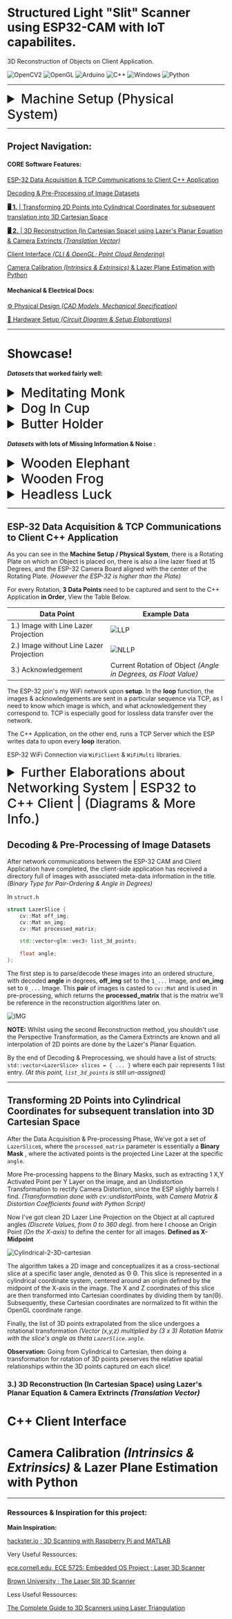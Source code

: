 # Structured Light "Slit" Scanner using ESP32-CAM with IoT capabilites.
3D Reconstruction of Objects on Client Application.
<div>
<img alt="OpenCV2" src="https://img.shields.io/badge/-OpenCV2-%235C3EE8?logo=opencv&logoColor=white">
<img alt="OpenGL" src="https://img.shields.io/badge/-OpenGL-%235586A4?logo=opengl&logoColor=white">
<img alt="Arduino" src="https://img.shields.io/badge/-Arduino IDE-%233ABDED?logo=Arduino&logoColor=white">
<img alt="C++" src="https://img.shields.io/badge/-C++-%23C663F4?logo=cplusplus&logoColor=white">
<img alt="Windows" src="https://img.shields.io/badge/-Win32 API-%2300a2ed?logo=windowsxp&logoColor=white">
<img alt="Python" src="https://img.shields.io/badge/-Python-%233776AB?logo=Python&logoColor=white">
</div>

---

<details>
  <summary style="font-size: 30px; font-weight: 500; cursor: pointer;">Machine Setup (Physical System)</summary>

![Picture Of Scanner](./static/picture_of_scanner_physical_system.png)

</details>

---
## Project Navigation:


#### CORE Software Features:
[ESP-32 Data Acquisition & TCP Communications to Client C++ Application](#esp-32-data-acquisition--tcp-communications-to-client-c-application) 

[Decoding & Pre-Processing of Image Datasets](#decoding--pre-processing-of-image-datasets)

[**🖥 1.** | Transforming 2D Points into Cylindrical Coordinates for subsequent translation into 3D Cartesian Space]()

[**🖥 2.** | 3D Reconstruction (In Cartesian Space) using Lazer's Planar Equation & Camera Extrincts *(Translation Vector)*]()

[Client Interface *(CLI & OpenGL; Point Cloud Rendering)*](#c-client-interface)

[Camera Calibration *(Intrinsics & Extrinsics)* & Lazer Plane Estimation with Python](#camera-calibration-intrinsics--extrinsics--lazer-plane-estimation-with-python)

#### Mechanical & Electrical Docs:

[⚙️ Physical Design *(CAD Models, Mechanical Specification)*](#3d-reconstruction-procedures--techniques) 

[🔌 Hardware Setup *(Circuit Diagram & Setup Elaborations)*](https://github.com/jasonmzx/3D-Slit-Scanner_ESP32/blob/main/hardware.md) 

---

# Showcase!

#### *Datasets* that worked fairly well:

<details>
  <summary style="font-size: 30px; font-weight: 500; cursor: pointer;">Meditating Monk</summary>
  
<img src="./static/showcase_monk.png" alt="3D IoT Object Scanner Image 0">

<img src="./static/showcase_monk_1.png" alt="3D IoT Object Scanner Image 1">

<img src="./static/showcase_monk_2.png" alt="3D IoT Object Scanner Image 2">

</details>

<details>
  <summary style="font-size: 30px; font-weight: 500; cursor: pointer;">Dog In Cup</summary>
  
<img src="./static/showcase_dog_1.png" alt="3D IoT Object Scanner Image 3">

<img src="./static/showcase_dog_2.png" alt="3D IoT Object Scanner Image 4">

</details>

<details>
  <summary style="font-size: 30px; font-weight: 500; cursor: pointer;">Butter Holder</summary>
  
<img src="./static/showcase_butter_holder.png" alt="3D IoT Object Scanner Image 5">

<img src="./static/showcase_butter_holder_1.png" alt="3D IoT Object Scanner Image 6">

<img src="./static/showcase_butter_holder_2.png" alt="3D IoT Object Scanner Image 7">

</details>


#### *Datasets* with lots of Missing Information & Noise :

<details>
  <summary style="font-size: 30px; font-weight: 500; cursor: pointer;">Wooden Elephant</summary>
  
  <img src="./static/showcase_elephant.png" alt="3D IoT Object Scanner Image 8">

  <img src="./static/showcase_elephant_1.png" alt="3D IoT Object Scanner Image 9">

  <img src="./static/showcase_elephant_2.png" alt="3D IoT Object Scanner Image 10">

</details>

<details>
  <summary style="font-size: 30px; font-weight: 500; cursor: pointer;">Wooden Frog</summary>
  
  <img src="./static/showcase_frog.png" alt="3D IoT Object Scanner Image 11">

  <img src="./static/showcase_frog_1.png" alt="3D IoT Object Scanner Image 12">

  <img src="./static/showcase_frog_2.png" alt="3D IoT Object Scanner Image 13">

</details>

<details>
  <summary style="font-size: 30px; font-weight: 500; cursor: pointer;">Headless Luck</summary>
  
  <img src="./static/showcase_headless_duck.png" alt="3D IoT Object Scanner Image 14">
  
  <img src="./static/showcase_headless_duck_1.png" alt="3D IoT Object Scanner Image 15">

</details>

---

## ESP-32 Data Acquisition & TCP Communications to Client C++ Application

As you can see in the **Machine Setup / Physical System**, there is a Rotating Plate on which an Object is placed on, there is also a line lazer fixed at 15 Degrees, and the ESP-32 Camera Board aligned with the center of the Rotating Plate. *(However the ESP-32 is higher than the Plate)*

For every Rotation, **3 Data Points** need to be captured and sent to the C++ Application **in Order**, View the Table Below.

| Data Point | Example Data |
|----------|----------|
| 1.) Image with Line Lazer Projection | ![LLP](./static/0_88-6600.jpg) |
| 2.) Image without Line Lazer Projection | ![NLLP](./static/1_88-6600.jpg) |
| 3.) Acknowledgement | Current Rotation of Object *(Angle in Degrees, as Float Value)* |

The ESP-32 join's my WiFi network upon **setup**. In the **loop** function, the images & acknowledgements are sent in a particular sequence via TCP, as I need to know which image is which, and what acknowledgement they correspond to. TCP is especially good for lossless data transfer over the network.

The C++ Application, on the other end, runs a TCP Server which the ESP writes data to upon every **loop** iteration.

ESP-32 WiFi Connection via `WiFiClient` & `WiFiMulti` libraries.

<details>
  <summary style="font-size: 30px; font-weight: 500; cursor: pointer;">Further Elaborations about Networking System | ESP32 to C++ Client | (Diagrams & More Info.) </summary>

Below is a Basic Diagram of how the TCP Server works on the C++ Client, essentially the **Receiving Thread** is actually the TCP Server, which get's sent messages containing Images & Acknowledgements from the ESP-32 Cam. This thread then pushes those buffers onto a queue for the **Processing Thread** to deal with them. This way, the actual server suffers no overhead for processing, and can most-likely always be "unblocked" during an incoming message.

![Cpp_client_diagram](./static/networking_cpp_tcp_serv.png)

![ESP_STATE_DIAGRAM](./static/networking_esp_1.png)

In this Diagram, the actual sending of information is abstracted from the main loop, however the main loop ensures success of these functions, as it tries them until success, and re-tries upon failure. *(False return)*

### State Diagram of the `CaptureImage` & `sendAcknowledgement` Functions

![ESP_STATE_DIAGRAM_2](./static/networking_esp_2.png)

</details>

## Decoding & Pre-Processing of Image Datasets

After network communications between the ESP-32 CAM and Client Application have completed, the client-side application has received a directory full of images with associated meta-data information in the title. *(Binary Type for Pair-Ordering & Angle in Degrees)*

In `struct.h` 
```c++
struct LazerSlice {
    cv::Mat off_img;
    cv::Mat on_img;
    cv::Mat processed_matrix;

    std::vector<glm::vec3> list_3d_points;

    float angle;
};
```

The first step is to parse/decode these images into an ordered structure, with decoded **angle** in degrees, **off_img** set to the `1_...` Image, and **on_img** set to `0_...` Image. This **pair** of images is casted to `cv::Mat` and is used in pre-processing, which returns the **processed_matrix** that is the matrix we'll be reference in the reconstruction algorithms later on.

![IMG](./static/algorithm_img_preproc.png)

**NOTE:** Whilst using the second Reconstruction method, you shouldn't use the Perspective Transformation, as the Camera Extrincts are known and
all interpolation of 2D points are done by the Lazer's Planar Equation.

By the end of Decoding & Preprocessing, we should have a list of structs: `std::vector<LazerSlice> slices = { ... }` where each pair represents 1 list entry. *(At this point, `list_3d_points` is still un-assigned)*

---

## Transforming 2D Points into Cylindrical Coordinates for subsequent translation into 3D Cartesian Space

After the Data Acquisition & Pre-processing Phase, We've got a set of `LazerSlice`s, where the `processed_matrix` parameter is essentially a **Binary Mask** , where the activated points is the projected Line Lazer at the specific `angle`. 

More Pre-processing happens to the Binary Masks, such as extracting 1 X,Y Activated Point per Y Layer on the image, and an Undistortion Transformation to rectify Camera Distortion, since the ESP slighly barrels I find. *(Transformation done with cv::undistortPoints, with Camera Matrix & Distortion Coefficients found with Python Script)*

Now I've got clean 2D Lazer Line Projection on the Object at all captured angles *(Discrete Values, from 0 to 360 deg)*. from here I choose an Origin Point *(On the X-axis)* to define the center for all images. **Defined as X-Midpoint**

![Cylindrical-2-3D-cartesian](./static/cylindrical_2_cartesian_diagram.png)

The algorithm takes a 2D image and conceptualizes it as a cross-sectional slice at a specific laser angle, denoted as Θ Θ. This slice is represented in a cylindrical coordinate system, centered around an origin defined by the midpoint of the X-axis in the image. The X and Z coordinates of this slice are then transformed into Cartesian coordinates by dividing them by tan(Θ). Subsequently, these Cartesian coordinates are normalized to fit within the OpenGL coordinate range. 

Finally, the list of 3D points extrapolated from the slice undergoes a rotational transformation *(Vector (x,y,z) multiplied by (3 x 3) Rotation Matrix with the slice's angle as theta `LazerSlice.angle`.* 

**Observation:** Going from Cylindrical to Cartesian, then doing a transformation for rotation of 3D points preserves the relative spatial relationships within the 3D points captured on each slice!

### 3.) 3D Reconstruction (In Cartesian Space) using Lazer's Planar Equation & Camera Extrincts *(Translation Vector)*



# C++ Client Interface

# Camera Calibration *(Intrinsics & Extrinsics)* & Lazer Plane Estimation with Python

---

### Ressources & Inspiration for this project:

**Main Inspiration:**

[hackster.io ; 3D Scanning with Raspberry Pi and MATLAB](https://www.hackster.io/strangeloop/3d-scanning-with-raspberry-pi-and-matlab-cc30e8)

Very Useful Ressources:

[ece.cornell.edu, ECE 5725: Embedded OS Project ; Laser 3D Scanner](https://courses.ece.cornell.edu/ece5990/ECE5725_Spring2019_Projects/3D_Scanner_mfx2_tbs47/index.html)

[Brown University ; The Laser Slit 3D Scanner](http://mesh.brown.edu/desktop3dscan/ch4-slit.html)

Less Useful Ressources:

[The Complete Guide to 3D Scanners using Laser Triangulation](https://www.3dnatives.com/en/3d-scanner-laser-triangulation080920174-99/amp/)
